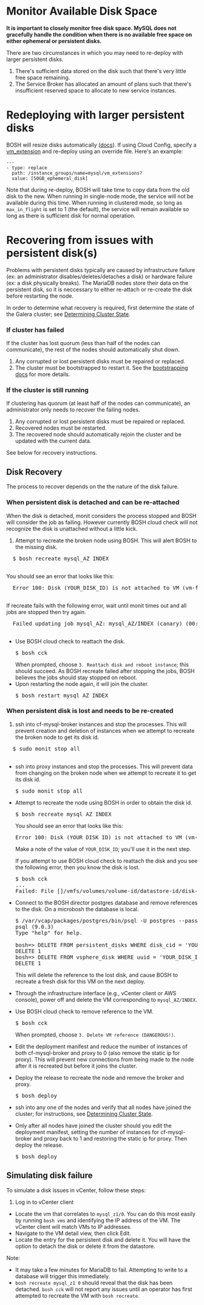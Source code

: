 # Monitor Available Disk Space

**It is important to closely monitor free disk space. MySQL does not gracefully handle the condition when there is no available free space on either ephemeral or persistent disks.**

There are two circumstances in which you may need to re-deploy with larger persistent disks.
1. There's sufficient data stored on the disk such that there's very little free space remaining.
2. The Service Broker has allocated an amount of plans such that there's insufficient reserved space to allocate to new service instances.

# Redeploying with larger persistent disks

BOSH will resize disks automatically ([docs](https://bosh.io/docs/persistent-disks.html#changing-persistent-disk)). If using Cloud Config, specify a [vm_extension](https://bosh.io/docs/cloud-config.html#vm-extensions) and re-deploy using an override file. Here's an example:

    ---
    - type: replace
      path: /instance_groups/name=mysql/vm_extensions?
      value: [50GB_ephemeral_disk]

Note that during re-deploy, BOSH will take time to copy data from the old disk to the new. When running in single-node mode, the service will not be available during this time. When running in clustered mode, so long as `max_in_flight` is set to 1 (the default), the service will remain available so long as there is sufficient disk for normal operation.

# Recovering from issues with persistent disk(s)

Problems with persistent disks typically are caused by infrastructure failure (ex: an administrator disables/deletes/detaches a disk) or hardware failure (ex: a disk physically breaks). The MariaDB nodes store their data on the persistent disk, so it is neccessary to either re-attach or re-create the disk before restarting the node.

In order to determine what recovery is required, first determine the state of the Galera cluster; see [Determining Cluster State](cluster-state.md).

### If cluster has failed

If the cluster has lost quorum (less than half of the nodes can communicate), the rest of the nodes should automatically shut down. 

1. Any corrupted or lost persistent disks must be repaired or replaced. 
1. The cluster must be bootstrapped to restart it. See the [bootstrapping docs](bootstrapping.md) for more details.

### If the cluster is still running

If clustering has quorum (at least half of the nodes can communicate), an administrator only needs to recover the failing nodes. 

1. Any corrupted or lost persistent disks must be repaired or replaced. 
2. Recovered nodes must be restarted.
3. The recovered node should automatically rejoin the cluster and be updated with the current data.

See below for recovery instructions.

## Disk Recovery

The process to recover depends on the the nature of the disk failure.

### When persistent disk is detached and can be re-attached

When the disk is detached, monit considers the process stopped and BOSH will consider the job as failing. However currently BOSH cloud check will not recognize the disk is unattached without a little kick.

1. Attempt to recreate the broken node using BOSH. This will alert BOSH to the missing disk.
  <pre class="terminal">
  $ bosh recreate mysql_AZ INDEX
  </pre>
  You should see an error that looks like this:
  <pre class="terminal">
  Error 100: Disk (YOUR_DISK_ID) is not attached to VM (vm-fc4ab74e-61ed-4d12-aa93-a1bbb389723f)
  </pre>
  If recreate fails with the following error, wait until monit times out and all jobs are stopped then try again.
  <pre class="terminal">
  Failed updating job mysql_AZ: mysql_AZ/INDEX (canary) (00:00:22): Action Failed get_task: Task 8ace0778-c5aa-4a2f-55a0-42443452adb1 result: Stopping Monitored Services: Stopping service gra-log-purger-executable: Stopping Monit service gra-log-purger-executable: Request failed with 503 Service Unavailable:
  </pre>
- Use BOSH cloud check to reattach the disk.
  <pre class="terminal">
  $ bosh cck
  </pre>
  When prompted, choose `3. Reattach disk and reboot instance`; this should succeed. As BOSH recreate failed after stopping the jobs, BOSH believes the jobs should stay stopped on reboot.
- Upon restarting the node again, it will join the cluster.
  <pre class="terminal">
  $ bosh restart mysql_AZ INDEX
  </pre>

### When persistent disk is lost and needs to be re-created

1. ssh into cf-mysql-broker instances and stop the processes. This will prevent creation and deletion of instances when we attempt to recreate the broken node to get its disk id.
  <pre class="terminal">
  $ sudo monit stop all
  </pre>
- ssh into proxy instances and stop the processes. This will prevent data from changing on the broken node when we attempt to recreate it to get its disk id.
  <pre class="terminal">
  $ sudo monit stop all
  </pre>
- Attempt to recreate the node using BOSH in order to obtain the disk id.
  <pre class="terminal">
  $ bosh recreate mysql_AZ INDEX
  </pre>
  You should see an error that looks like this:
  <pre class="terminal">
  Error 100: Disk (YOUR_DISK_ID) is not attached to VM (vm-fc4ab74e-61ed-4d12-aa93-a1bbb389723f)
  </pre>

  Make a note of the value of `YOUR_DISK_ID`; you'll use it in the next step.

  If you attempt to use BOSH cloud check to reattach the disk and you see the following error, then you know the disk is lost.
  <pre class="terminal">
  $ bosh cck
  ...
  Failed: File []/vmfs/volumes/volume-id/datastore-id/disk-id.vmdk was not found
  </pre>
- Connect to the BOSH director postgres database and remove references to the disk.
  On a microbosh the database is local.
  <pre class="terminal">
  $ /var/vcap/packages/postgres/bin/psql -U postgres --password bosh
  psql (9.0.3)
  Type "help" for help.

  bosh=> DELETE FROM persistent_disks WHERE disk_cid = 'YOUR_DISK_ID';
  DELETE 1
  bosh=> DELETE FROM vsphere_disk WHERE uuid = 'YOUR_DISK_ID';
  DELETE 1
  </pre>

  This will delete the reference to the lost disk, and cause BOSH to recreate a fresh disk for this VM on the next deploy.
- Through the infrastructure interface (e.g., vCenter client or AWS console), power off and delete the VM corresponding to `mysql_AZ/INDEX`.
- Use BOSH cloud check to remove reference to the VM.
  <pre class="terminal">
  $ bosh cck
  </pre>
  When prompted, choose `3. Delete VM reference (DANGEROUS!)`.
- Edit the deployment manifest and reduce the number of instances of both cf-mysql-broker and proxy to 0 (also remove the static ip for proxy). This will prevent new connections from being made to the node after it is recreated but before it joins the cluster.
- Deploy the release to recreate the node and remove the broker and proxy.
  <pre class="terminal">
  $ bosh deploy
  </pre>
- ssh into any one of the nodes and verify that all nodes have joined the cluster; for instructions, see [Determining Cluster State](cluster-state.md).
- Only after all nodes have joined the cluster should you edit the deployment manifest, setting the number of instances for cf-mysql-broker and proxy back to 1 and restoring the static ip for proxy. Then deploy the release.
  <pre class="terminal">
  $ bosh deploy
  </pre>

## Simulating disk failure

To simulate a disk issues in vCenter, follow these steps:

1. Log in to vCenter client
- Locate the vm that correlates to `mysql_z1/0`. You can do this most easily by running `bosh vms` and identifying the IP address of the VM. The vCenter client will match VMs to IP addresses.
- Navigate to the VM detail view, then click Edit.
- Locate the entry for the persistent disk and delete it. You will have the option to detach the disk or delete it from the datastore.

Note:
- It may take a few minutes for MariaDB to fail. Attempting to write to a database will trigger this immediately.
- `bosh recreate mysql_z1 0` should reveal that the disk has been detached. `bosh cck` will not report any issues until an operator has first attempted to recreate the VM with `bosh recreate`.
